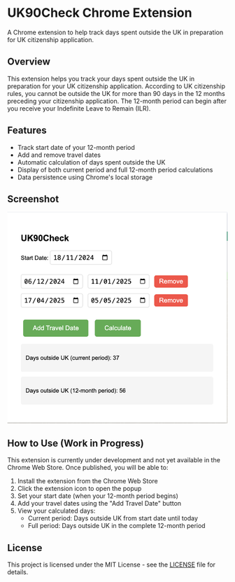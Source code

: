 # UK90Check Chrome Extension

A Chrome extension to help track days spent outside the UK in preparation for UK citizenship application.

## Overview

This extension helps you track your days spent outside the UK in preparation for your UK citizenship application. According to UK citizenship rules, you cannot be outside the UK for more than 90 days in the 12 months preceding your citizenship application. The 12-month period can begin after you receive your Indefinite Leave to Remain (ILR).

## Features

- Track start date of your 12-month period
- Add and remove travel dates
- Automatic calculation of days spent outside the UK
- Display of both current period and full 12-month period calculations
- Data persistence using Chrome's local storage

## Screenshot

![UK90Check Extension in Action](screenshots/extension-in-action.png)

## How to Use (Work in Progress)

This extension is currently under development and not yet available in the Chrome Web Store. Once published, you will be able to:

1. Install the extension from the Chrome Web Store
2. Click the extension icon to open the popup
3. Set your start date (when your 12-month period begins)
4. Add your travel dates using the "Add Travel Date" button
5. View your calculated days:
   - Current period: Days outside UK from start date until today
   - Full period: Days outside UK in the complete 12-month period

## License

This project is licensed under the MIT License - see the [LICENSE](LICENSE) file for details.

